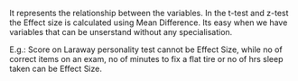It represents the relationship between the variables.
In the t-test and z-test the Effect size is calculated using Mean Difference.
Its easy when we have variables that can be unserstand without any specialisation.

E.g.: Score on Laraway personality test cannot be Effect Size, while
    no of correct items on an exam, no of minutes to fix a flat tire or no of hrs sleep taken can be Effect Size.
    
